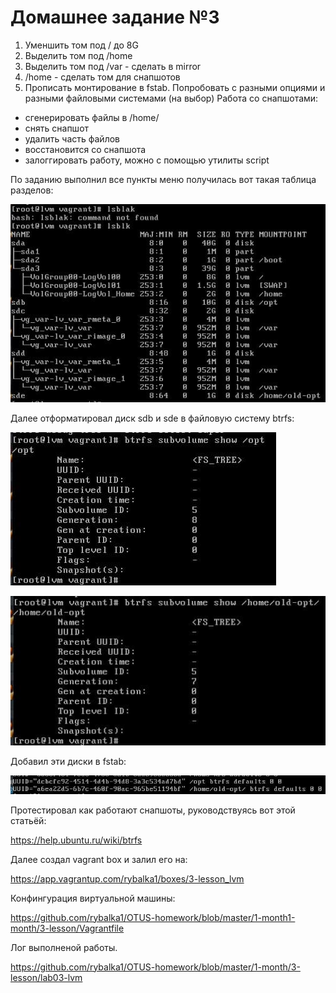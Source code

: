 # Домашнее задание №3

1) Уменшить том под / до 8G
2) Выделить том под /home
3) Выделить том под /var - сделать в mirror
4) /home - сделать том для снапшотов
5) Прописать монтирование в fstab. Попробовать с разными опциями и разными файловыми системами (на выбор)
Работа со снапшотами:

- сгенерировать файлы в /home/
- снять снапшот
- удалить часть файлов
- восстановится со снапшота
- залоггировать работу, можно с помощью утилиты script

По заданию выполнил все пункты меню получилась вот такая таблица разделов:

![alt text](https://github.com/rybalka1/OTUS-homework/blob/master/1-month/3-lesson/photo_2021-02-07_22-45-16.jpg "Logo Title Text 1")

Далее отформатировал диск sdb и sde в файловую систему btrfs:

![alt text](https://github.com/rybalka1/OTUS-homework/blob/master/1-month/3-lesson/photo_2021-02-07_22-45-18.jpg "Диск sdb")

![alt text](https://github.com/rybalka1/OTUS-homework/blob/master/1-month/3-lesson/photo_2021-02-07_22-45-21.jpg "Диск sde")

Добавил эти диски в fstab:

![alt text](https://github.com/rybalka1/OTUS-homework/blob/master/1-month/3-lesson/photo_2021-02-07_22-58-50.jpg "fstab")

Протестировал как работают снапшоты, руководствуясь вот этой статьёй:

<https://help.ubuntu.ru/wiki/btrfs>

Далее создал vagrant box и залил его на:

<https://app.vagrantup.com/rybalka1/boxes/3-lesson_lvm>

Конфингурация виртуальной машины:

<https://github.com/rybalka1/OTUS-homework/blob/master/1-month1-month/3-lesson/Vagrantfile>

Лог выполненой работы.  

<https://github.com/rybalka1/OTUS-homework/blob/master/1-month/3-lesson/lab03-lvm>
